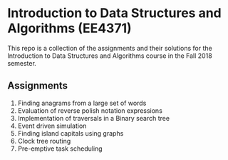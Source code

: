 # Introduction to Data Structures and Algorithms (EE4371)
This repo is a collection of the assignments and their solutions for the Introduction to Data Structures and Algorithms course in the Fall 2018 semester. 

## Assignments

1. Finding anagrams from a large set of words
2. Evaluation of reverse polish notation expressions
3. Implementation of traversals in a Binary search tree
4. Event driven simulation
5. Finding island capitals using graphs
6. Clock tree routing
7. Pre-emptive task scheduling
